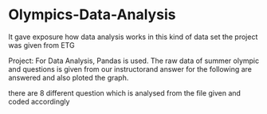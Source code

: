 # Olympics-Data-Analysis
It gave exposure how data analysis works in this kind of data set
the project was given from ETG

Project:
For Data Analysis, Pandas is used. The raw data of summer olympic and questions is given from our instructorand answer for the following are answered and also ploted the graph.

there are 8 different question which is analysed from the file given and coded accordingly  
